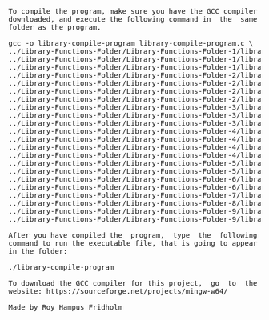 
<pre>
To compile the program, make sure you have the GCC compiler
downloaded, and execute the following command in  the  same
folder as the program.

gcc -o library-compile-program library-compile-program.c \
../Library-Functions-Folder/Library-Functions-Folder-1/library-functions-program-1-1.c \
../Library-Functions-Folder/Library-Functions-Folder-1/library-functions-program-1-2.c \
../Library-Functions-Folder/Library-Functions-Folder-1/library-functions-program-1-3.c \
../Library-Functions-Folder/Library-Functions-Folder-2/library-functions-program-2-1.c \
../Library-Functions-Folder/Library-Functions-Folder-2/library-functions-program-2-2.c \
../Library-Functions-Folder/Library-Functions-Folder-2/library-functions-program-2-3.c \
../Library-Functions-Folder/Library-Functions-Folder-2/library-functions-program-2-4.c \
../Library-Functions-Folder/Library-Functions-Folder-3/library-functions-program-3-1.c \
../Library-Functions-Folder/Library-Functions-Folder-3/library-functions-program-3-2.c \
../Library-Functions-Folder/Library-Functions-Folder-3/library-functions-program-3-3.c \
../Library-Functions-Folder/Library-Functions-Folder-4/library-functions-program-4-1.c \
../Library-Functions-Folder/Library-Functions-Folder-4/library-functions-program-4-2.c \
../Library-Functions-Folder/Library-Functions-Folder-4/library-functions-program-4-3.c \
../Library-Functions-Folder/Library-Functions-Folder-4/library-functions-program-4-4.c \
../Library-Functions-Folder/Library-Functions-Folder-5/library-functions-program-5-1.c \
../Library-Functions-Folder/Library-Functions-Folder-5/library-functions-program-5-2.c \
../Library-Functions-Folder/Library-Functions-Folder-6/library-functions-program-6-1.c \
../Library-Functions-Folder/Library-Functions-Folder-6/library-functions-program-6-2.c \
../Library-Functions-Folder/Library-Functions-Folder-7/library-functions-program-7-1.c \
../Library-Functions-Folder/Library-Functions-Folder-8/library-functions-program-8-1.c \
../Library-Functions-Folder/Library-Functions-Folder-9/library-functions-program-9-1.c \
../Library-Functions-Folder/Library-Functions-Folder-9/library-functions-program-9-2.c -lm

After you have compiled the  program,  type  the  following
command to run the executable file, that is going to appear
in the folder:

./library-compile-program

To download the GCC compiler for this project,  go  to  the
website: https://sourceforge.net/projects/mingw-w64/

Made by Roy Hampus Fridholm
</pre>
